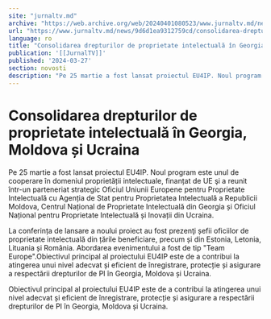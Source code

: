 ```yaml
---
site: "jurnaltv.md"
archive: "https://web.archive.org/web/20240401080523/www.jurnaltv.md/news/9d6d1ea9312759cd/consolidarea-drepturilor-de-proprietate-intelectuala-in-georgia-moldova-si-ucraina.html"
url: "https://www.jurnaltv.md/news/9d6d1ea9312759cd/consolidarea-drepturilor-de-proprietate-intelectuala-in-georgia-moldova-si-ucraina.html"
language: ro
title: "Consolidarea drepturilor de proprietate intelectuală în Georgia, Moldova și Ucraina"
publication: '[[JurnalTV]]'
published: '2024-03-27'
section: novosti
description: "Pe 25 martie a fost lansat proiectul EU4IP. Noul program este unul de cooperare în domeniul proprietății intelectuale, finanțat de UE şi a reunit într-un parteneriat strategic Oficiul Uniunii Europene pentru Proprietate Intelectuală cu Agenția de Stat pentru Proprietatea Intelectuală a Republicii Moldova, Centrul Național de Proprietate Intelectuală din Georgia și Oficiul Național pentru Proprietate Intelectuală și Inovații din Ucraina."
---
```


# Consolidarea drepturilor de proprietate intelectuală în Georgia, Moldova și Ucraina

Pe 25 martie a fost lansat proiectul EU4IP. Noul program este unul de cooperare în domeniul proprietății intelectuale, finanțat de UE şi a reunit într-un parteneriat strategic Oficiul Uniunii Europene pentru Proprietate Intelectuală cu Agenția de Stat pentru Proprietatea Intelectuală a Republicii Moldova, Centrul Național de Proprietate Intelectuală din Georgia și Oficiul Național pentru Proprietate Intelectuală și Inovații din Ucraina.

La conferința de lansare a noului proiect au fost prezenţi șefii oficiilor de proprietate intelectuală din țările beneficiare, precum și din Estonia, Letonia, Lituania și România. Abordarea evenimentului a fost de tip "Team Europe".Obiectivul principal al proiectului EU4IP este de a contribui la atingerea unui nivel adecvat și eficient de înregistrare, protecție și asigurare a respectării drepturilor de PI în Georgia, Moldova și Ucraina.

Obiectivul principal al proiectului EU4IP este de a contribui la atingerea unui nivel adecvat și eficient de înregistrare, protecție și asigurare a respectării drepturilor de PI în Georgia, Moldova și Ucraina.